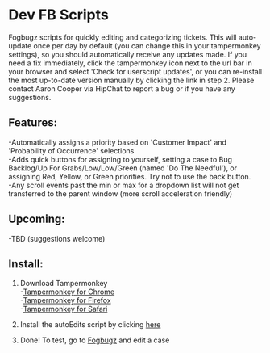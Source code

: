 # Dev FB Scripts
Fogbugz scripts for quickly editing and categorizing tickets. This will auto-update once per day by default (you can change this in your tampermonkey settings), so you should automatically receive any updates made. If you need a fix immediately, click the tampermonkey icon next to the url bar in your browser and select 'Check for userscript updates', or you can re-install the most up-to-date version manually by clicking the link in step 2. Please contact Aaron Cooper via HipChat to report a bug or if you have any suggestions.

## Features:
-Automatically assigns a priority based on 'Customer Impact' and 'Probability of Occurrence' selections<br>
-Adds quick buttons for assigning to yourself, setting a case to Bug Backlog/Up For Grabs/Low/Low/Green (named 'Do The Needful'), or assigning Red, Yellow, or Green priorities. Try not to use the back button.<br>
-Any scroll events past the min or max for a dropdown list will not get transferred to the parent window (more scroll acceleration friendly)

## Upcoming:
-TBD (suggestions welcome)

## Install:
1. Download Tampermonkey<br>
-<a href='https://chrome.google.com/webstore/detail/tampermonkey/dhdgffkkebhmkfjojejmpbldmpobfkfo?hl=en' target='_blank'>Tampermonkey for Chrome</a><br>
-<a href='https://addons.mozilla.org/en-Us/firefox/addon/tampermonkey/' target='_blank'>Tampermonkey for Firefox</a><br>
-<a href='http://tampermonkey.net/?browser=safari' target='_blank'>Tampermonkey for Safari</a>

2. Install the autoEdits script by clicking <a href='https://github.com/aHoyleCooper/fbScripts/raw/master/dev/fbAutoEdits.user.js' target='_blank'>here</a>

3. Done! To test, go to <a href='http://fogbugz/' target='_blank'>Fogbugz</a> and edit a case
